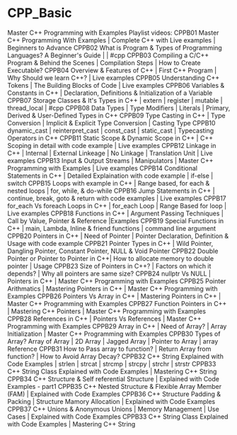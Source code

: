 # CPP_Basic

Master C++ Programming with Examples 
Playlist videos:
CPPB01 Master C++ Programming With Examples | Complete C++ with Live examples | Beginners to Advance
CPPB02 What is Program & Types of Programming Languages? A Beginner's Guide | | #cpp
CPPB03 Compiling a C/C++ Program & Behind the Scenes | Compilation Steps | How to Create Executable?
CPPB04 Overview & Features of C++ | First C++ Program | Why Should we learn C++? | Live examples
CPPB05 Understanding C++ Tokens | The Building Blocks of Code | Live examples
CPPB06 Variables & Constants in C++ | Declaration, Definitions & Initialization of a Variable
CPPB07 Storage Classes & It's Types in C++ | extern | register | mutable | thread_local | #cpp
CPPB08 Data Types | Type Modifiers | Literals  | Primary, Derived & User-Defined Types in C++
CPPB09 Type Casting in C++ | Type Conversion |  Implicit & Explicit Type Conversion | Casting Type
CPPB10  dynamic_cast | reinterpret_cast | const_cast | static_cast | Typecasting Operators in C++
CPPB11 Static Scope & Dynamic Scope in C++ | C++ Scoping in detail with code example | Live examples
CPPB12 Linkage in C++ | Internal | External Linkeage | No Linkage | Translation Unit | Live examples
CPPB13 Input & Output Streams | Manipulators | Master C++ Programming with Examples | Live examples
CPPB14 Conditional Statements in C++ | Detailed Explaination with code example | if-else | switch
CPPB15 Loops with example in C++ | Range based, for each & nested loops | for, while, & do-while
CPPB16 Jump Statements in C++ | continue, break, goto & return with code examples | Live examples
CPPB17 for_each Vs foreach Loops in C++ | for_each Loop | Range Based for loop | Live examples
CPPB18 Functions in C++ | Argument Passing Techniques | Call by Value, Pointer & Reference |Examples
CPPB19 Special Functions in C++ | main, Lambda, Inline & friend functions | command line argument
CPPB20 Pointers in C++ | Need of Pointer | Pointer Declaration, Definition & Usage with code example
CPPB21 Pointer Types in C++ | Wild Pointer, Dangling Pointer, Constant Pointer, NULL & Void Pointer
CPPB22 Double Pointer or Pointer to Pointer in C++| How to allocate memory to double pointer | Usage
CPPB23 Size of Pointers in C++? | Factors on which it depends? | Why all pointers are same size?
CPPB24 nullptr Vs NULL | Pointers in C++ | Master C++ Programming with Examples
CPPB25 Pointer Arithmatics | Mastering Pointers in C++ | Master C++ Programming with Examples
CPPB26 Pointers Vs Array in C++ | Mastering Pointers in C++ | Master C++ Programming with Examples
CPPB27 Function Pointers in C++ | Mastering C++ Pointers | Master C++ Programming with Examples
CPPB28 References in C++ | Pointers Vs References | Master C++ Programming with Examples
CPPB29 Array in C++ | Need of Array? | Array Initialization | Master C++ Programming with Examples
CPPB30 Types of Array? Array of Array | 2D Array | Jagged Array | Pointer to Array | array Reference
CPPB31 How to Pass array to function? | Return Array from function? | How to Avoid Array Decay?
CPPB32 C++ String Explained with Code Examples | strlen | strcat | strcmp | strcpy | strchr | strstr
CPPB33 C++ String Class Explained with Code Examples | Mastering C++ String
CPPB34 C++ Structure & Self referential Structure | Explained with Code Examples - part1
CPPB35 C++ Nested Structure & Flexible Array Member (FAM) | Explained with Code Examples
CPPB36 C++ Structure  Padding & Packing | Structure Mamory Allocation | Explained with Code Examples
CPPB37 C++ Unions & Anonymous Unions | Memory Management | Use Cases | Explained with Code Examples
CPPB33 C++ String Class Explained with Code Examples | Mastering C++ String
